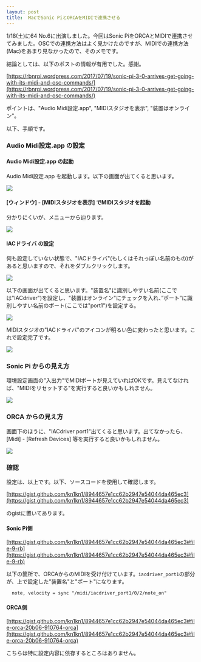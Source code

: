 ```yaml
---
layout: post
title:  MacでSonic PiとORCAをMIDIで連携させる
---
```


1/18(土)に64 No.6に出演しました。今回はSonic PiをORCAとMIDIで連携させてみました。OSCでの連携方法はよく見かけたのですが、MIDIでの連携方法(Mac)をあまり見なかったので、そのメモです。

結論としては、以下のポストの情報が有用でした。感謝。

[https://rbnrpi.wordpress.com/2017/07/19/sonic-pi-3-0-arrives-get-going-with-its-midi-and-osc-commands/](https://rbnrpi.wordpress.com/2017/07/19/sonic-pi-3-0-arrives-get-going-with-its-midi-and-osc-commands/)

ポイントは、"Audio Midi設定.app", "MIDIスタジオを表示", "装置はオンライン"。

以下、手順です。

### Audio Midi設定.app の設定
#### Audio Midi設定.app の起動
Audio Midi設定.app を起動します。以下の画面が出てくると思います。

<img src="{{site.baseurl}}/images/ORCA_SP_0.png">

#### [ウィンドウ] - [MIDIスタジオを表示] でMIDIスタジオを起動
分かりにくいが、メニューから辿ります。

<img src="{{site.baseurl}}/images/ORCA_SP_1.png">

#### IACドライバ の設定
何も設定していない状態で、"IACドライバ"(もしくはそれっぽい名前のもの)があると思いますので、それをダブルクリックします。

<img src="{{site.baseurl}}/images/ORCA_SP_2.png">

以下の画面が出てくると思います。"装置名"に識別しやすい名前(ここでは"IACdriver")を設定し、"装置はオンライン"にチェックを入れ、”ポート”に識別しやすい名前のポート(ここでは"port1")を設定する。

<img src="{{site.baseurl}}/images/ORCA_SP_3.png">

MIDIスタジオの"IACドライバ"のアイコンが明るい色に変わったと思います。これで設定完了です。

<img src="{{site.baseurl}}/images/ORCA_SP_4.png">

### Sonic Pi からの見え方
環境設定画面の”入出力”でMIDIポートが見えていればOKです。見えてなければ、"MIDIをリセットする"を実行すると良いかもしれません。

<img src="{{site.baseurl}}/images/ORCA_SP_6.png">


### ORCA からの見え方
画面下のほうに、"IACdriver port1"出てくると思います。出てなかったら、[Midi] - [Refresh Devices] 等を実行すると良いかもしれません。

<img src="{{site.baseurl}}/images/ORCA_SP_5.png">


### 確認

設定は、以上です。以下、ソースコードを使用して確認します。

[https://gist.github.com/kn1kn1/8944657e1cc62b2947e54044da465ec3](https://gist.github.com/kn1kn1/8944657e1cc62b2947e54044da465ec3)

のgistに置いてあります。

#### Sonic Pi側
[https://gist.github.com/kn1kn1/8944657e1cc62b2947e54044da465ec3#file-9-rb](https://gist.github.com/kn1kn1/8944657e1cc62b2947e54044da465ec3#file-9-rb)

以下の箇所で、ORCAからのMIDIを受け付けています。`iacdriver_port1`の部分が、上で設定した"装置名"と"ポート"になります。

```
  note, velocity = sync "/midi/iacdriver_port1/0/2/note_on"
```

#### ORCA側
[https://gist.github.com/kn1kn1/8944657e1cc62b2947e54044da465ec3#file-orca-20b06-910764-orca](https://gist.github.com/kn1kn1/8944657e1cc62b2947e54044da465ec3#file-orca-20b06-910764-orca)

こちらは特に設定内容に依存するところはありません。


